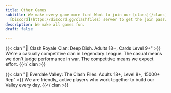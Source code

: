```yaml
---
title: Other Games
subtitle: We make every game more fun! Want to join our [clans](/clans)? Head to our
  [Discord](https://discord.gg/clashfiles) server to get the join password!
description: We make all games fun.
draft: false

---
```

{{< clan "🥘 Clash Royale Clan: Deep Dish. Adults 18+, Cards Level 9+" >}} We're a casually competitive clan in Legendary League. The casual means we don't judge performance in war. The competitive means we expect effort. {{</ clan >}}

{{< clan "🌻 Everdale Valley: The Clash Files. Adults 18+, Level 8+, 15000+ Rep" >}} We are friendly, active players who work together to build our Valley every day. {{</ clan >}}